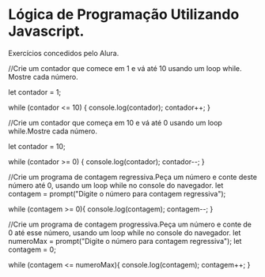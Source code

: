 # Lógica de Programação Utilizando Javascript.

Exercícios concedidos pelo Alura.

//Crie um contador que comece em 1 e vá até 10 usando um loop while. Mostre cada número.

let contador = 1;

while (contador <= 10) {
    console.log(contador);
    contador++;
}

//Crie um contador que começa em 10 e vá até 0 usando um loop while.Mostre cada número.

let contador = 10;

while (contador >= 0) {
    console.log(contador);
    contador--;
}
   


//Crie um programa de contagem regressiva.Peça um número e conte deste número até 0, usando um loop while no console do navegador.
let contagem = prompt("Digite o número para contagem regressiva");

while (contagem >= 0){
    console.log(contagem);
    contagem--;
}

//Crie um programa de contagem progressiva.Peça um número e conte de 0 até esse número, usando um loop while no console do navegador.
let numeroMax = prompt("Digite o número para contagem regressiva");
let contagem = 0;

while (contagem <= numeroMax){
    console.log(contagem);
    contagem++;
}
